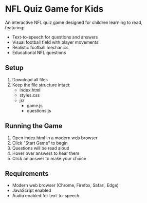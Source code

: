 # NFL Quiz Game for Kids

An interactive NFL quiz game designed for children learning to read, featuring:
- Text-to-speech for questions and answers
- Visual football field with player movements
- Realistic football mechanics
- Educational NFL questions

## Setup
1. Download all files
2. Keep the file structure intact:
   - index.html
   - styles.css
   - js/
     - game.js
     - questions.js

## Running the Game
1. Open index.html in a modern web browser
2. Click "Start Game" to begin
3. Questions will be read aloud
4. Hover over answers to hear them
5. Click an answer to make your choice

## Requirements
- Modern web browser (Chrome, Firefox, Safari, Edge)
- JavaScript enabled
- Audio enabled for text-to-speech